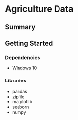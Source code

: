 # Agriculture Data
## Summary

## Getting Started
### Dependencies
- Windows 10
### Libraries
- pandas
- zipfile
- matplotlib
- seaborn
- numpy
